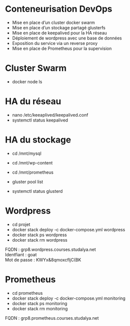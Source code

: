 # Conteneurisation DevOps

- Mise en place d’un cluster docker swarm
- Mise en place d’un stockage partagé glusterfs
- Mise en place de keepalived pour la HA réseau
- Déploiement de wordpress avec une base de données
- Exposition du service via un reverse proxy
- Mise en place de Prometheus pour la supervision

# Cluster Swarm

- docker node ls

# HA du réseau

- nano /etc/keeaplived/keepalived.conf
- systemctl status keepalived

# HA du stockage

- cd /mnt/mysql
- cd /mnt/wp-content
- cd /mnt/prometheus

- gluster pool list
- systemctl status glusterd

# Wordpress

- cd projet
- docker stack deploy -c docker-compose.yml wordpress
- docker stack ps wordpress
- docker stack rm wordpress

FQDN : grp8.wordpress.courses.studalya.net<br>
Identfiant : goat<br>
Mot de passe : KWYx&8qmoxcfljC(BK

# Prometheus

- cd prometheus
- docker stack deploy -c docker-compose.yml monitoring
- docker stack ps monitoring
- docker stack rm monitoring

FQDN : grp8.prometheus.courses.studalya.net
